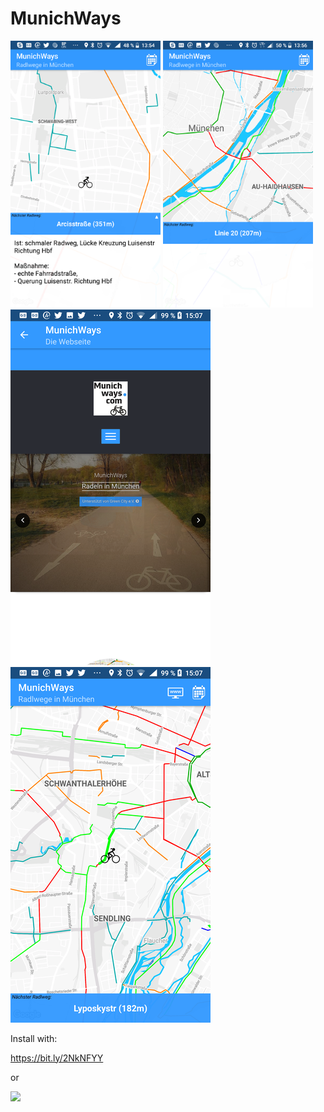 # MunichWays

<img src="https://github.com/AppWerft/MunichWays/blob/master/screens/Screenshot_20180918-135439.png" width=240 /> <img src="https://github.com/AppWerft/MunichWays/blob/master/screens/Screenshot_20180918-135606.png" width=240 /> <img src="https://github.com/AppWerft/MunichWays/blob/master/screens/Screenshot_20180918-150730.png" width=320 />  <img src="https://github.com/AppWerft/MunichWays/blob/master/screens/Screenshot_20180918-150748.png" width=320 />

Install with: 

https://bit.ly/2NkNFYY

or

![](https://api.qrserver.com/v1/create-qr-code/?data=https%3A%2F%2Fbit.ly%2F2NkNFYY&size=220x220&margin=0)